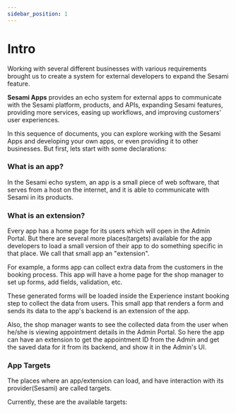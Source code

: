```yaml
---
sidebar_position: 1
---
```


# Intro
Working with several different businesses with various requirements brought us to create a system for external developers to expand the Sesami feature.

<p>
<b>Sesami Apps</b> provides an echo system for external apps to communicate with the Sesami platform, products, and APIs, expanding Sesami features, providing more services, easing up workflows, and improving customers' user experiences.
</p>

<p>
In this sequence of documents, you can explore working with the Sesami Apps and developing your own apps, or even providing it to other businesses. But first, lets start with some declarations:
</p>

### What is an app?
In the Sesami echo system, an app is a small piece of web software, that serves from a host on the internet, and it is able to communicate with Sesami in its products.

### What is an extension?
Every app has a home page for its users which will open in the Admin Portal. But there are several more places(targets) available for the app developers to load a small version of their app to do something specific in that place. We call that small app an "extension".

<p>
For example, a forms app can collect extra data from the customers in the booking process. This app will have a home page for the shop manager to set up forms, add fields, validation, etc.
</p>
<p>
These generated forms will be loaded inside the Experience instant booking step to collect the data from users. This small app that renders a form and sends its data to the app's backend is an extension of the app.
</p>
<p>
Also, the shop manager wants to see the collected data from the user when he/she is viewing appointment details in the Admin Portal. So here the app can have an extension to get the appointment ID from the Admin and get the saved data for it from its backend, and show it in the Admin's UI.
</p>

### App Targets
The places where an app/extension can load, and have interaction with its provider(Sesami) are called targets.

Currently, these are the available targets:

